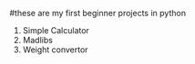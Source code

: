 #these are my first beginner projects in python
1. Simple Calculator
2. Madlibs
3. Weight convertor

